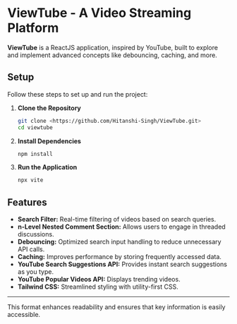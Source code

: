 
# **ViewTube - A Video Streaming Platform**

**ViewTube** is a ReactJS application, inspired by YouTube, built to explore and implement advanced concepts like debouncing, caching, and more.

## **Setup**

Follow these steps to set up and run the project:

1. **Clone the Repository**

   ```bash
   git clone <https://github.com/Hitanshi-Singh/ViewTube.git>
   cd viewtube
   ```

2. **Install Dependencies**

   ```bash
   npm install
   ```

3. **Run the Application**

   ```bash
   npx vite
   ```

## **Features**

- **Search Filter:** Real-time filtering of videos based on search queries.
- **n-Level Nested Comment Section:** Allows users to engage in threaded discussions.
- **Debouncing:** Optimized search input handling to reduce unnecessary API calls.
- **Caching:** Improves performance by storing frequently accessed data.
- **YouTube Search Suggestions API:** Provides instant search suggestions as you type.
- **YouTube Popular Videos API:** Displays trending videos.
- **Tailwind CSS:** Streamlined styling with utility-first CSS.

---

This format enhances readability and ensures that key information is easily accessible.
